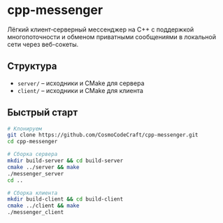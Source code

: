 # cpp-messenger

Лёгкий клиент‑серверный мессенджер на C++ с поддержкой многопоточности и обменом приватными сообщениями в локальной сети через веб-сокеты.

## Структура
- `server/` – исходники и CMake для сервера  
- `client/` – исходники и CMake для клиента  

## Быстрый старт

```bash
# Клонируем
git clone https://github.com/CosmoCodeCraft/cpp-messenger.git
cd cpp-messenger

# Сборка сервера
mkdir build-server && cd build-server
cmake ../server && make
./messenger_server
cd ..

# Сборка клиента
mkdir build-client && cd build-client
cmake ../client && make
./messenger_client

